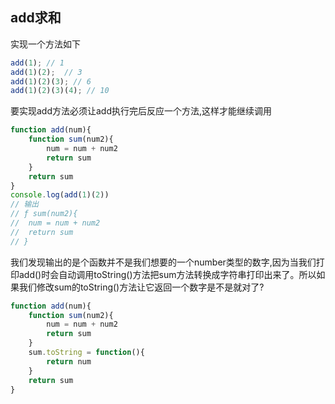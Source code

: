 ## add求和 ##
实现一个方法如下

```javascript
add(1); // 1
add(1)(2);  // 3
add(1)(2)(3); // 6
add(1)(2)(3)(4); // 10 
```

要实现add方法必须让add执行完后反应一个方法,这样才能继续调用

```javascript
function add(num){
	function sum(num2){
		num = num + num2
		return sum
	}
	return sum
}
console.log(add(1)(2))
// 输出
// ƒ sum(num2){
// 	num = num + num2
// 	return sum
// }
```
我们发现输出的是个函数并不是我们想要的一个number类型的数字,因为当我们打印add()时会自动调用toString()方法把sum方法转换成字符串打印出来了。所以如果我们修改sum的toString()方法让它返回一个数字是不是就对了?

```javascript
function add(num){
	function sum(num2){
		num = num + num2
		return sum
	}
	sum.toString = function(){
		return num
	}
	return sum
}
```